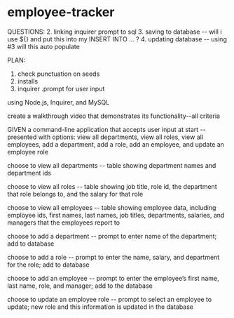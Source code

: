 # employee-tracker

QUESTIONS:
2. linking inquirer prompt to sql
3. saving to database -- will i use ${} and put this into my INSERT INTO ... ?
4. updating database -- using #3 will this auto populate

PLAN:
1. check punctuation on seeds
2. installs
3. inquirer .prompt for user input

 using Node.js, Inquirer, and MySQL

 create a walkthrough video that demonstrates its functionality--all criteria

GIVEN a command-line application that accepts user input
at start -- presented with options: view all departments, view all roles, view all employees, add a department, add a role, add an employee, and update an employee role

choose to view all departments -- table showing department names and department ids

choose to view all roles -- table showing job title, role id, the department that role belongs to, and the salary for that role

choose to view all employees -- table showing employee data, including employee ids, first names, last names, job titles, departments, salaries, and managers that the employees report to

choose to add a department -- prompt to enter name of the department; add to database

choose to add a role -- prompt to enter the name, salary, and department for the role; add to database

choose to add an employee -- prompt to enter the employee’s first name, last name, role, and manager; add to the database

choose to update an employee role -- prompt to select an employee to update; new role and this information is updated in the database 
